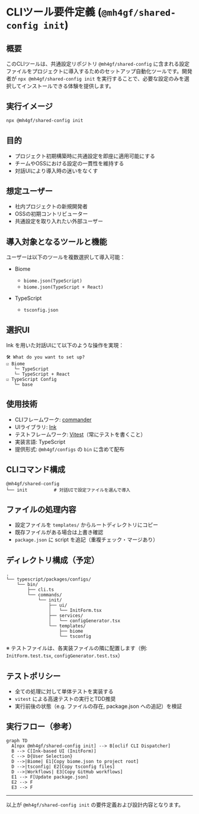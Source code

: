 # CLIツール要件定義 (`@mh4gf/shared-config init`)

## 概要

このCLIツールは、共通設定リポジトリ `@mh4gf/shared-config` に含まれる設定ファイルをプロジェクトに導入するためのセットアップ自動化ツールです。開発者が `npx @mh4gf/shared-config init` を実行することで、必要な設定のみを選択してインストールできる体験を提供します。

## 実行イメージ

```bash
npx @mh4gf/shared-config init
```

## 目的

* プロジェクト初期構築時に共通設定を即座に適用可能にする
* チームやOSSにおける設定の一貫性を維持する
* 対話UIにより導入時の迷いをなくす

## 想定ユーザー

* 社内プロジェクトの新規開発者
* OSSの初期コントリビューター
* 共通設定を取り入れたい外部ユーザー

## 導入対象となるツールと機能

ユーザーは以下のツールを複数選択して導入可能：

- Biome

  - `biome.json(TypeScript)`
  - `biome.json(TypeScript + React)`

- TypeScript

  - `tsconfig.json`

## 選択UI

Ink を用いた対話UIにて以下のような操作を実現：

```plaintext
🛠 What do you want to set up?
☑ Biome
   └─ TypeScript
   └─ TypeScript + React
☑ TypeScript Config
   └─ base
```

## 使用技術

* CLIフレームワーク: [commander](https://github.com/tj/commander.js/)
* UIライブラリ: [Ink](https://github.com/vadimdemedes/ink)
* テストフレームワーク: [Vitest](https://vitest.dev/)（常にテストを書くこと）
* 実装言語: TypeScript
* 提供形式: `@mh4gf/configs` の `bin` に含めて配布

## CLIコマンド構成

```
@mh4gf/shared-config
└── init          # 対話UIで設定ファイルを選んで導入
```

## ファイルの処理内容

* 設定ファイルを `templates/` からルートディレクトリにコピー
* 既存ファイルがある場合は上書き確認
* `package.json` に script を追記（重複チェック・マージあり）

## ディレクトリ構成（予定）

```
.
└── typescript/packages/configs/
    └── bin/
        ├── cli.ts
        └── commands/
            └── init/
                ├── ui/
                │   └── InitForm.tsx
                ├── services/
                │   └── configGenerator.tsx
                └── templates/
                    ├── biome
                    └── tsconfig
```

※ テストファイルは、各実装ファイルの隣に配置します（例: `InitForm.test.tsx`, `configGenerator.test.tsx`）

## テストポリシー

* 全ての処理に対して単体テストを実装する
* `vitest` による高速テストの実行とTDD推奨
* 実行前後の状態（e.g. ファイルの存在, package.json への追記）を検証

## 実行フロー（参考）

```mermaid
graph TD
  A[npx @mh4gf/shared-config init] --> B[oclif CLI Dispatcher]
  B --> C[Ink-based UI (InitForm)]
  C --> D{User Selection}
  D -->|Biome| E1[Copy biome.json to project root]
  D -->|tsconfig| E2[Copy tsconfig files]
  D -->|Workflows| E3[Copy GitHub workflows]
  E1 --> F[Update package.json]
  E2 --> F
  E3 --> F
```

---

以上が `@mh4gf/shared-config init` の要件定義および設計内容となります。
